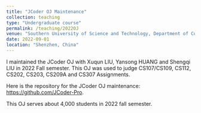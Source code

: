 ```yaml
---
title: "JCoder OJ Maintenance"
collection: teaching
type: "Undergraduate course"
permalink: /teaching/2022OJ
venue: "Southern University of Science and Technology, Department of Computer Science and Engineering"
date: 2022-09-01
location: "Shenzhen, China"
---
```


I maintained the JCoder OJ with Xuqun LIU, Yansong HUANG and Shengqi LIU in 2022 Fall semester. 
This OJ was used to judge CS107/CS109, CS112, CS202, CS203, CS209A and CS307 Assignments.

Here is the repository for the JCoder OJ maintenance: https://github.com/JCoder-Pro.

This OJ serves about 4,000 students in 2022 fall semester.